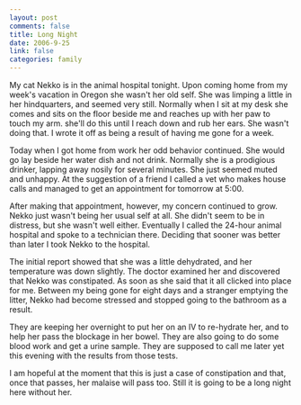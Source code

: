 ```yaml
--- 
layout: post
comments: false
title: Long Night
date: 2006-9-25
link: false
categories: family
---
```

My cat Nekko is in the animal hospital tonight. Upon coming home from my week's vacation in Oregon she wasn't her old self. She was limping a little in her hindquarters, and seemed very still. Normally when I sit at my desk she comes and sits on the floor beside me and reaches up with her paw to touch my arm. she'll do this until I reach down and rub her ears. She wasn't doing that. I wrote it off as being a result of having me gone for a week.

Today when I got home from work her odd behavior continued. She would go lay beside her water dish and not drink. Normally she is a prodigious drinker, lapping away nosily for several minutes. She just seemed muted and unhappy. At the suggestion of a friend I called a vet who makes house calls and managed to get an appointment for tomorrow at 5:00.

After making that appointment, however, my concern continued to grow. Nekko just wasn't being her usual self at all. She didn't seem to be in distress, but she wasn't well either. Eventually I called the 24-hour animal hospital and spoke to a technician there. Deciding that sooner was better than later I took Nekko to the hospital.

The initial report showed that she was a little dehydrated, and her temperature was down slightly. The doctor examined her and discovered that Nekko was constipated. As soon as she said that it all clicked into place for me. Between my being gone for eight days and a stranger emptying the litter, Nekko had become stressed and stopped going to the bathroom as a result.

They are keeping her overnight to put her on an IV to re-hydrate her, and to help her pass the blockage in her bowel. They are also going to do some blood work and get a urine sample. They are supposed to call me later yet this evening with the results from those tests.

I am hopeful at the moment that this is just a case of constipation and that, once that passes, her malaise will pass too. Still it is going to be a long night here without her.
